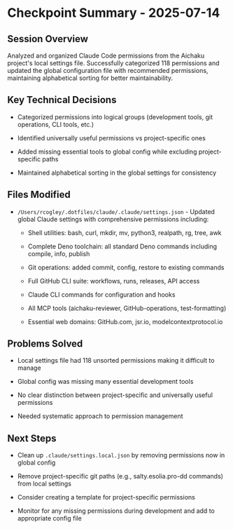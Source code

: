 # Checkpoint Summary - 2025-07-14

## Session Overview

Analyzed and organized Claude Code permissions from the Aichaku project's local
settings file. Successfully categorized 118 permissions and updated the global
configuration file with recommended permissions, maintaining alphabetical
sorting for better maintainability.

## Key Technical Decisions

- Categorized permissions into logical groups (development tools, git
  operations, CLI tools, etc.)

- Identified universally useful permissions vs project-specific ones

- Added missing essential tools to global config while excluding
  project-specific paths

- Maintained alphabetical sorting in the global settings for consistency

## Files Modified

- `/Users/rcogley/.dotfiles/claude/.claude/settings.json` - Updated global
  Claude settings with comprehensive permissions including:

  - Shell utilities: bash, curl, mkdir, mv, python3, realpath, rg, tree, awk

  - Complete Deno toolchain: all standard Deno commands including compile, info,
    publish

  - Git operations: added commit, config, restore to existing commands

  - Full GitHub CLI suite: workflows, runs, releases, API access

  - Claude CLI commands for configuration and hooks

  - All MCP tools (aichaku-reviewer, GitHub-operations, test-formatting)

  - Essential web domains: GitHub.com, jsr.io, modelcontextprotocol.io

## Problems Solved

- Local settings file had 118 unsorted permissions making it difficult to manage

- Global config was missing many essential development tools

- No clear distinction between project-specific and universally useful
  permissions

- Needed systematic approach to permission management

## Next Steps

- Clean up `.claude/settings.local.json` by removing permissions now in global
  config

- Remove project-specific git paths (e.g., salty.esolia.pro-dd commands) from
  local settings

- Consider creating a template for project-specific permissions

- Monitor for any missing permissions during development and add to appropriate
  config file
